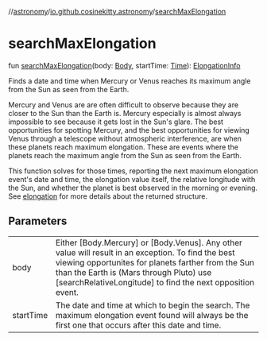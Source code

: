 //[astronomy](../../index.md)/[io.github.cosinekitty.astronomy](index.md)/[searchMaxElongation](search-max-elongation.md)

# searchMaxElongation

fun [searchMaxElongation](search-max-elongation.md)(body: [Body](-body/index.md), startTime: [Time](-time/index.md)): [ElongationInfo](-elongation-info/index.md)

Finds a date and time when Mercury or Venus reaches its maximum angle from the Sun as seen from the Earth.

Mercury and Venus are are often difficult to observe because they are closer to the Sun than the Earth is. Mercury especially is almost always impossible to see because it gets lost in the Sun's glare. The best opportunities for spotting Mercury, and the best opportunities for viewing Venus through a telescope without atmospheric interference, are when these planets reach maximum elongation. These are events where the planets reach the maximum angle from the Sun as seen from the Earth.

This function solves for those times, reporting the next maximum elongation event's date and time, the elongation value itself, the relative longitude with the Sun, and whether the planet is best observed in the morning or evening. See [elongation](elongation.md) for more details about the returned structure.

## Parameters

| | |
|---|---|
| body | Either [Body.Mercury] or [Body.Venus]. Any other value will result in an exception.     To find the best viewing opportunites for planets farther from the Sun than the Earth is (Mars through Pluto)     use [searchRelativeLongitude] to find the next opposition event. |
| startTime | The date and time at which to begin the search. The maximum elongation event found will always     be the first one that occurs after this date and time. |
